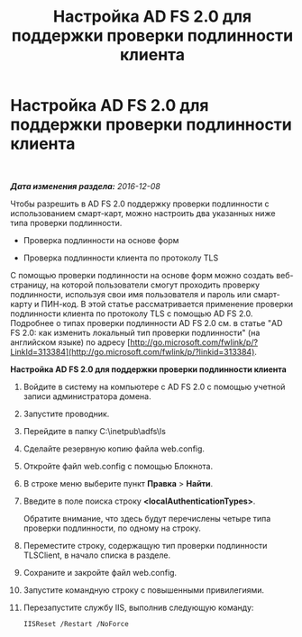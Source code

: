 ﻿---
title: Настройка AD FS 2.0 для поддержки проверки подлинности клиента
TOCTitle: Настройка AD FS 2.0 для поддержки проверки подлинности клиента
ms:assetid: 4d93d400-ccaa-4da8-a71b-d05d7ba79d93
ms:mtpsurl: https://technet.microsoft.com/ru-ru/library/Dn308565(v=OCS.15)
ms:contentKeyID: 56270547
ms.date: 12/10/2016
mtps_version: v=OCS.15
ms.translationtype: HT
---

# Настройка AD FS 2.0 для поддержки проверки подлинности клиента

 

_**Дата изменения раздела:** 2016-12-08_

Чтобы разрешить в AD FS 2.0 поддержку проверки подлинности с использованием смарт-карт, можно настроить два указанных ниже типа проверки подлинности.

  - Проверка подлинности на основе форм

  - Проверка подлинности клиента по протоколу TLS

С помощью проверки подлинности на основе форм можно создать веб-страницу, на которой пользователи смогут проходить проверку подлинности, используя свои имя пользователя и пароль или смарт-карту и ПИН-код. В этой статье рассматривается применение проверки подлинности клиента по протоколу TLS с помощью AD FS 2.0. Подробнее о типах проверки подлинности AD FS 2.0 см. в статье "AD FS 2.0: как изменить локальный тип проверки подлинности" (на английском языке) по адресу [http://go.microsoft.com/fwlink/p/?LinkId=313384](http://go.microsoft.com/fwlink/p/?linkid=313384).


**Настройка AD FS 2.0 для поддержки проверки подлинности клиента**

1.  Войдите в систему на компьютере с AD FS 2.0 с помощью учетной записи администратора домена.

2.  Запустите проводник.

3.  Перейдите в папку C:\\inetpub\\adfs\\ls

4.  Сделайте резервную копию файла web.config.

5.  Откройте файл web.config с помощью Блокнота.

6.  В строке меню выберите пункт **Правка** \> **Найти**.

7.  Введите в поле поиска строку **\<localAuthenticationTypes\>**.
    
    Обратите внимание, что здесь будут перечислены четыре типа проверки подлинности, по одному на строку.

8.  Переместите строку, содержащую тип проверки подлинности TLSClient, в начало списка в разделе.

9.  Сохраните и закройте файл web.config.

10. Запустите командную строку с повышенными привилегиями.

11. Перезапустите службу IIS, выполнив следующую команду:
    
        IISReset /Restart /NoForce

